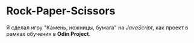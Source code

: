 # Rock-Paper-Scissors

Я сделал игру "Камень, ножницы, бумага" на <em>JavaScript</em>, как проект в рамках обучения в <strong>Odin Project</strong>.

